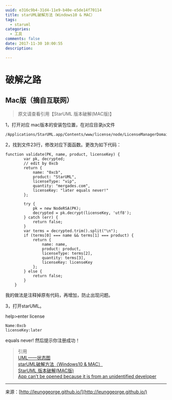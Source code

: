 ```yaml
---
uuid: e316c9b4-31d4-11e9-b40e-e5de14f70114
title: starUML破解方法（Windows10 & MAC）
tags:
  - staruml
categories:
  - 工具
comments: false
date: 2017-11-30 10:00:55
description: 

---
```



# 破解之路
## Mac版（摘自互联网）
> 原文请查看引用【StarUML 版本破解(MAC版)】

1，打开对应 mac版本的安装包位置，在对应目录js文件

```
/Applications/StarUML.app/Contents/www/license/node/LicenseManagerDomain.js
```

<!--more-->

2，找到文件23行，修改对应下面函数。更改为如下代码：

```
function validate(PK, name, product, licenseKey) {
        var pk, decrypted;
        // edit by 0xcb
        return {
            name: "0xcb",
            product: "StarUML",
            licenseType: "vip",
            quantity: "mergades.com",
            licenseKey: "later equals never!"
        };

        try {
            pk = new NodeRSA(PK);
            decrypted = pk.decrypt(licenseKey, 'utf8');
        } catch (err) {
            return false;
        }
        var terms = decrypted.trim().split("\n");
        if (terms[0] === name && terms[1] === product) {
            return { 
                name: name, 
                product: product, 
                licenseType: terms[2],
                quantity: terms[3],
                licenseKey: licenseKey
            };
        } else {
            return false;
        }
    }
```

我的做法是注释掉原有代码，再增加，防止出现问题。

3，打开starUML。

help>enter license

```
Name:0xcb
licenseKey:later
```
 equals never! 然后提示你注册成功！

> 引用  
> [UML——状态图](https://www.cnblogs.com/sura/archive/2012/07/01/2572083.html)  
> [starUML破解方法（Windows10 & MAC）](http://blog.csdn.net/laojiu_/article/details/52334999)  
> [StarUML 版本破解(MAC版)](http://blog.csdn.net/mergades/article/details/46662413)  
> [App can’t be opened because it is from an unidentified developer](http://osxdaily.com/2012/07/27/app-cant-be-opened-because-it-is-from-an-unidentified-developer/)



---
<link rel="stylesheet" href="http://yandex.st/highlightjs/6.1/styles/default.min.css">
<script src="http://yandex.st/highlightjs/6.1/highlight.min.js"></script>
<script>
hljs.tabReplace = ' ';
hljs.initHighlightingOnLoad();
</script>


来源：[http://leunggeorge.github.io/](http://leunggeorge.github.io/)  

